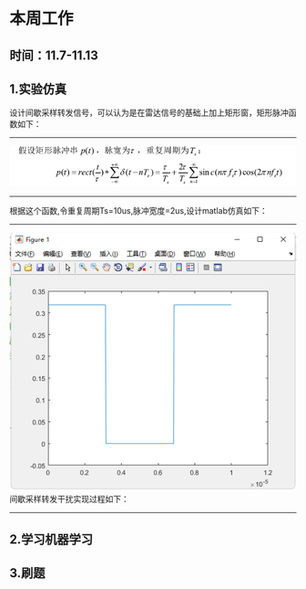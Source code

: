# 本周工作
## 时间：11.7-11.13
## 1.实验仿真
设计间歇采样转发信号，可以认为是在雷达信号的基础上加上矩形窗，矩形脉冲函数如下：
***
![](1.jpg)
***
根据这个函数,令重复周期Ts=10us,脉冲宽度=2us,设计matlab仿真如下：
***
![](2.jpg)
间歇采样转发干扰实现过程如下：
***

## 2.学习机器学习

## 3.刷题
